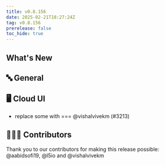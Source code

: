 ```yaml
---
title: v0.8.156
date: 2025-02-21T18:27:24Z
tag: v0.8.156
prerelease: false
toc_hide: true
---
```


## What's New
## 🔤 General
## 🖥 Cloud UI

- replace some with === @vishalvivekm (#3213)

## 👨🏽‍💻 Contributors

Thank you to our contributors for making this release possible:
@aabidsofi19, @l5io and @vishalvivekm

